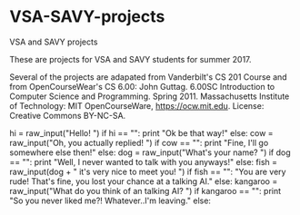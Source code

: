 # VSA-SAVY-projects
VSA and SAVY projects

These are projects for VSA and SAVY students for summer 2017.

Several of the projects are adapated from Vanderbilt's CS 201 Course and from OpenCourseWear's CS 6.00:
John Guttag. 6.00SC Introduction to Computer Science and Programming. Spring 2011. 
Massachusetts Institute of Technology: MIT OpenCourseWare, https://ocw.mit.edu. License: Creative Commons BY-NC-SA.




hi = raw_input("Hello! ")
if hi == "":
    print "Ok be that way!"
else:
    cow = raw_input("Oh, you actually replied! ")
    if cow == "":
        print "Fine, I'll go somewhere else then!"
    else:
        dog = raw_input("What's your name? ")
        if dog == "":
            print "Well, I never wanted to talk with you anyways!"
        else:
            fish = raw_input(dog + " it's very nice to meet you! ")
            if fish == "":
                "You are very rude! That's fine, you lost your chance at a talking AI."
            else:
                kangaroo = raw_input("What do you think of an talking AI? ")
                if kangaroo == "":
                    print "So you never liked me?! Whatever..I'm leaving."
                else:
